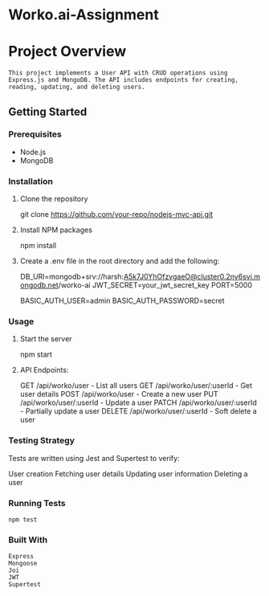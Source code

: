 # Worko.ai-Assignment
 
# Project Overview

    This project implements a User API with CRUD operations using Express.js and MongoDB. The API includes endpoints for creating, reading, updating, and deleting users.

## Getting Started

### Prerequisites

- Node.js
- MongoDB

### Installation

1. Clone the repository
   
    git clone https://github.com/your-repo/nodejs-mvc-api.git

2. Install NPM packages

    npm install

3. Create a .env file in the root directory and add the following:

    DB_URI=mongodb+srv://harsh:A5k7J0YhOfzvgaeO@cluster0.2ny6svi.mongodb.net/worko-ai
    JWT_SECRET=your_jwt_secret_key
    PORT=5000

    BASIC_AUTH_USER=admin
    BASIC_AUTH_PASSWORD=secret


### Usage
1. Start the server

    npm start

2. API Endpoints:

    GET /api/worko/user - List all users
    GET /api/worko/user/:userId - Get user details
    POST /api/worko/user - Create a new user
    PUT /api/worko/user/:userId - Update a user
    PATCH /api/worko/user/:userId - Partially update a user
    DELETE /api/worko/user/:userId - Soft delete a user

### Testing Strategy
Tests are written using Jest and Supertest to verify:

User creation
Fetching user details
Updating user information
Deleting a user

### Running Tests

    npm test

### Built With
    Express
    Mongoose
    Joi
    JWT
    Supertest
